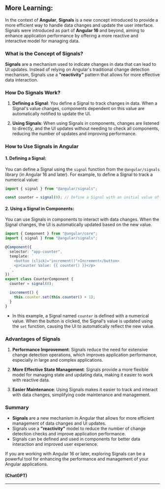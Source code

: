 ## More Learning:

In the context of **Angular**, **Signals** is a new concept introduced to provide a more efficient way to handle data changes and update the user interface. Signals were introduced as part of **Angular 16** and beyond, aiming to enhance application performance by offering a more reactive and interactive model for managing data.

### What is the Concept of Signals?

**Signals** are a mechanism used to indicate changes in data that can lead to UI updates. Instead of relying on Angular's traditional change detection mechanism, Signals use a **"reactivity"** pattern that allows for more effective data interaction.

### How Do Signals Work?

1. **Defining a Signal**: You define a Signal to track changes in data. When a Signal's value changes, components dependent on this value are automatically notified to update the UI.

2. **Using Signals**: When using Signals in components, changes are listened to directly, and the UI updates without needing to check all components, reducing the number of updates and improving performance.

### How to Use Signals in Angular

#### 1. **Defining a Signal**:

You can define a Signal using the `signal` function from the `@angular/signals` library (in Angular 16 and later). For example, to define a Signal to track a numerical value:

```typescript
import { signal } from "@angular/signals";

const counter = signal(0); // Define a Signal with an initial value of 0
```

#### 2. **Using a Signal in Components**:

You can use Signals in components to interact with data changes. When the Signal changes, the UI is automatically updated based on the new value.

```typescript
import { Component } from "@angular/core";
import { signal } from "@angular/signals";

@Component({
  selector: "app-counter",
  template: `
    <button (click)="increment()">Increment</button>
    <p>Counter Value: {{ counter() }}</p>
  `,
})
export class CounterComponent {
  counter = signal(0);

  increment() {
    this.counter.set(this.counter() + 1);
  }
}
```

- In this example, a Signal named `counter` is defined with a numerical value. When the button is clicked, the Signal's value is updated using the `set` function, causing the UI to automatically reflect the new value.

### Advantages of Signals

1. **Performance Improvement**: Signals reduce the need for extensive change detection operations, which improves application performance, especially in large and complex applications.

2. **More Effective State Management**: Signals provide a more flexible model for managing state and updating data, making it easier to work with reactive data.

3. **Easier Maintenance**: Using Signals makes it easier to track and interact with data changes, simplifying code maintenance and management.

### Summary

- **Signals** are a new mechanism in Angular that allows for more efficient management of data changes and UI updates.
- Signals use a **"reactivity"** model to reduce the number of change detection checks and improve application performance.
- Signals can be defined and used in components for better data interaction and improved user experience.

If you are working with Angular 16 or later, exploring Signals can be a powerful tool for enhancing the performance and management of your Angular applications.

#### (ChatGPT)

---
